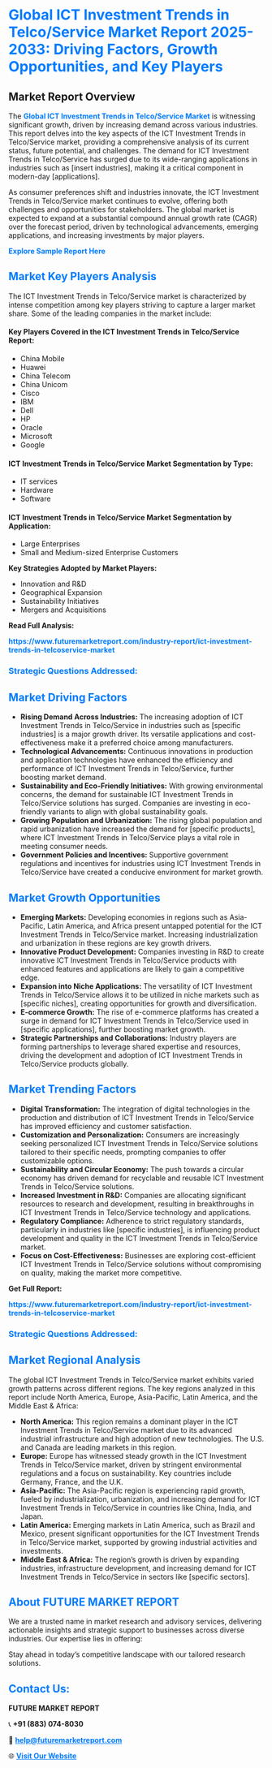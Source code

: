 <h1 style="color: #007BFF;">Global ICT Investment Trends in Telco/Service Market Report 2025-2033: Driving Factors, Growth Opportunities, and Key Players</h1>

<section id="overview">
<h2>Market Report Overview</h2>
<p>The <a href="https://www.futuremarketreport.com/industry-report/ict-investment-trends-in-telcoservice-market" style="color: #007BFF; text-decoration: none;"><strong>Global ICT Investment Trends in Telco/Service Market</strong></a> is witnessing significant growth, driven by increasing demand across various industries. This report delves into the key aspects of the ICT Investment Trends in Telco/Service market, providing a comprehensive analysis of its current status, future potential, and challenges. The demand for ICT Investment Trends in Telco/Service has surged due to its wide-ranging applications in industries such as [insert industries], making it a critical component in modern-day [applications].</p>
<p>As consumer preferences shift and industries innovate, the ICT Investment Trends in Telco/Service market continues to evolve, offering both challenges and opportunities for stakeholders. The global market is expected to expand at a substantial compound annual growth rate (CAGR) over the forecast period, driven by technological advancements, emerging applications, and increasing investments by major players.</p>
</section>

<section id="overview">
<p><a href="https://www.futuremarketreport.com/request-sample/reportId=28065" style="color: #007BFF; text-decoration: none;"><strong>Explore Sample Report Here</strong></a></p>
</section>

<section id="key-players">
<h2 style="color: #007BFF;">Market Key Players Analysis</h2>
<p>The ICT Investment Trends in Telco/Service market is characterized by intense competition among key players striving to capture a larger market share. Some of the leading companies in the market include:</p>
<h4>Key Players Covered in the ICT Investment Trends in Telco/Service Report:</h4>
<ul><li>China Mobile</li><li>Huawei</li><li>China Telecom</li><li>China Unicom</li><li>Cisco</li><li>IBM</li><li>Dell</li><li>HP</li><li>Oracle</li><li>Microsoft</li><li>Google</li></ul>
<h4>ICT Investment Trends in Telco/Service Market Segmentation by Type:</h4>
<ul><li>IT services</li><li>Hardware</li><li>Software</li></ul>

<h4>ICT Investment Trends in Telco/Service Market Segmentation by Application:</h4>
<ul><li>Large Enterprises</li><li>Small and Medium-sized Enterprise Customers</li></ul>
<p><strong>Key Strategies Adopted by Market Players:</strong></p>
<ul>
<li>Innovation and R&D</li>
<li>Geographical Expansion</li>
<li>Sustainability Initiatives</li>
<li>Mergers and Acquisitions</li>
</ul>
</section>

<section>
<p><strong>Read Full Analysis: </strong></p><a href="https://www.futuremarketreport.com/industry-report/ict-investment-trends-in-telcoservice-market" style="color: #007BFF; text-decoration: none;"><strong>https://www.futuremarketreport.com/industry-report/ict-investment-trends-in-telcoservice-market</strong></a>
<h3 style="color: #007BFF;">Strategic Questions Addressed:</h3>
</section>

<section id="driving-factors">
<h2 style="color: #007BFF;">Market Driving Factors</h2>
<ul>
<li><strong>Rising Demand Across Industries:</strong> The increasing adoption of ICT Investment Trends in Telco/Service in industries such as [specific industries] is a major growth driver. Its versatile applications and cost-effectiveness make it a preferred choice among manufacturers.</li>
<li><strong>Technological Advancements:</strong> Continuous innovations in production and application technologies have enhanced the efficiency and performance of ICT Investment Trends in Telco/Service, further boosting market demand.</li>
<li><strong>Sustainability and Eco-Friendly Initiatives:</strong> With growing environmental concerns, the demand for sustainable ICT Investment Trends in Telco/Service solutions has surged. Companies are investing in eco-friendly variants to align with global sustainability goals.</li>
<li><strong>Growing Population and Urbanization:</strong> The rising global population and rapid urbanization have increased the demand for [specific products], where ICT Investment Trends in Telco/Service plays a vital role in meeting consumer needs.</li>
<li><strong>Government Policies and Incentives:</strong> Supportive government regulations and incentives for industries using ICT Investment Trends in Telco/Service have created a conducive environment for market growth.</li>
</ul>
</section>

<section id="growth-opportunities">
<h2 style="color: #007BFF;">Market Growth Opportunities</h2>
<ul>
<li><strong>Emerging Markets:</strong> Developing economies in regions such as Asia-Pacific, Latin America, and Africa present untapped potential for the ICT Investment Trends in Telco/Service market. Increasing industrialization and urbanization in these regions are key growth drivers.</li>
<li><strong>Innovative Product Development:</strong> Companies investing in R&D to create innovative ICT Investment Trends in Telco/Service products with enhanced features and applications are likely to gain a competitive edge.</li>
<li><strong>Expansion into Niche Applications:</strong> The versatility of ICT Investment Trends in Telco/Service allows it to be utilized in niche markets such as [specific niches], creating opportunities for growth and diversification.</li>
<li><strong>E-commerce Growth:</strong> The rise of e-commerce platforms has created a surge in demand for ICT Investment Trends in Telco/Service used in [specific applications], further boosting market growth.</li>
<li><strong>Strategic Partnerships and Collaborations:</strong> Industry players are forming partnerships to leverage shared expertise and resources, driving the development and adoption of ICT Investment Trends in Telco/Service products globally.</li>
</ul>
</section>

<section id="trending-factors">
<h2 style="color: #007BFF;">Market Trending Factors</h2>
<ul>
<li><strong>Digital Transformation:</strong> The integration of digital technologies in the production and distribution of ICT Investment Trends in Telco/Service has improved efficiency and customer satisfaction.</li>
<li><strong>Customization and Personalization:</strong> Consumers are increasingly seeking personalized ICT Investment Trends in Telco/Service solutions tailored to their specific needs, prompting companies to offer customizable options.</li>
<li><strong>Sustainability and Circular Economy:</strong> The push towards a circular economy has driven demand for recyclable and reusable ICT Investment Trends in Telco/Service solutions.</li>
<li><strong>Increased Investment in R&D:</strong> Companies are allocating significant resources to research and development, resulting in breakthroughs in ICT Investment Trends in Telco/Service technology and applications.</li>
<li><strong>Regulatory Compliance:</strong> Adherence to strict regulatory standards, particularly in industries like [specific industries], is influencing product development and quality in the ICT Investment Trends in Telco/Service market.</li>
<li><strong>Focus on Cost-Effectiveness:</strong> Businesses are exploring cost-efficient ICT Investment Trends in Telco/Service solutions without compromising on quality, making the market more competitive.</li>
</ul>
</section>

<section>
<p><strong>Get Full Report: </strong></p><a href="https://www.futuremarketreport.com/industry-report/ict-investment-trends-in-telcoservice-market" style="color: #007BFF; text-decoration: none;"><strong>https://www.futuremarketreport.com/industry-report/ict-investment-trends-in-telcoservice-market</strong></a>
<h3 style="color: #007BFF;">Strategic Questions Addressed:</h3>
</section>


<section id="regional-analysis">
<h2 style="color: #007BFF;">Market Regional Analysis</h2>
<p>The global ICT Investment Trends in Telco/Service market exhibits varied growth patterns across different regions. The key regions analyzed in this report include North America, Europe, Asia-Pacific, Latin America, and the Middle East & Africa:</p>
<ul>
<li><strong>North America:</strong> This region remains a dominant player in the ICT Investment Trends in Telco/Service market due to its advanced industrial infrastructure and high adoption of new technologies. The U.S. and Canada are leading markets in this region.</li>
<li><strong>Europe:</strong> Europe has witnessed steady growth in the ICT Investment Trends in Telco/Service market, driven by stringent environmental regulations and a focus on sustainability. Key countries include Germany, France, and the U.K.</li>
<li><strong>Asia-Pacific:</strong> The Asia-Pacific region is experiencing rapid growth, fueled by industrialization, urbanization, and increasing demand for ICT Investment Trends in Telco/Service in countries like China, India, and Japan.</li>
<li><strong>Latin America:</strong> Emerging markets in Latin America, such as Brazil and Mexico, present significant opportunities for the ICT Investment Trends in Telco/Service market, supported by growing industrial activities and investments.</li>
<li><strong>Middle East & Africa:</strong> The region’s growth is driven by expanding industries, infrastructure development, and increasing demand for ICT Investment Trends in Telco/Service in sectors like [specific sectors].</li>
</ul>
</section>

<footer>
<h2 style="color: #007BFF;">About FUTURE MARKET REPORT</h2>
<p>We are a trusted name in market research and advisory services, delivering actionable insights and strategic support to businesses across diverse industries. Our expertise lies in offering:</p>

<p>Stay ahead in today’s competitive landscape with our tailored research solutions.</p>

<h2 style="color: #007BFF;">Contact Us:</h2>
<p><strong>FUTURE MARKET REPORT</strong></p>
<p>📞 <strong>+91 (883) 074-8030</strong></p>
<p>📧 <strong><a href="mailto:help@futuremarketreport.com" style="color: #007BFF;">help@futuremarketreport.com</a></strong></p>
<p>🌐 <strong><a href="https://www.futuremarketreport.com/" style="color: #007BFF;">Visit Our Website</a></strong></p>
</footer>